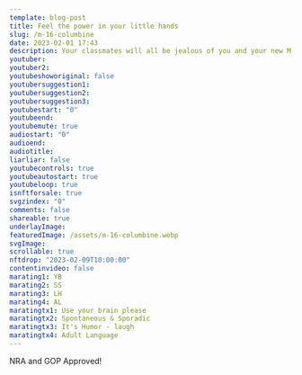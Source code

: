 ```yaml
---
template: blog-post
title: Feel the power in your little hands
slug: /m-16-columbine
date: 2023-02-01 17:43
description: Your classmates will all be jealous of you and your new M-16 Columbine!
youtuber: 
youtuber2: 
youtubeshoworiginal: false
youtubersuggestion1:
youtubersuggestion2:
youtubersuggestion3:
youtubestart: "0"
youtubeend: 
youtubemute: true
audiostart: "0"
audioend: 
audiotitle: 
liarliar: false
youtubecontrols: true
youtubeautostart: true
youtubeloop: true
isnftforsale: true
svgzindex: "0"
comments: false
shareable: true
underlayImage: 
featuredImage: /assets/m-16-columbine.webp
svgImage:
scrollable: true
nftdrop: "2023-02-09T10:00:00"
contentinvideo: false
marating1: YB
marating2: SS
marating3: LH
marating4: AL
maratingtx1: Use your brain please
maratingtx2: Spontaneous & Sporadic
maratingtx3: It's Humor - laugh
maratingtx4: Adult Language
---
```

NRA and GOP Approved!






<!-- https://youtu.be/VgdB9QYKeyM -->

<!-- XjuLZwlDxh8 -->